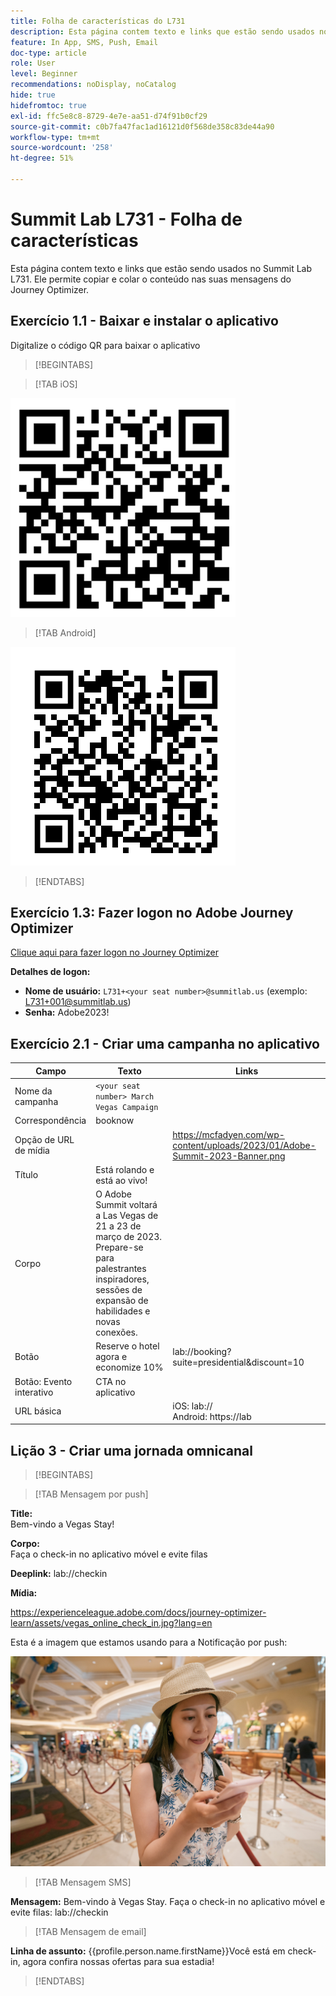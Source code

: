 ```yaml
---
title: Folha de características do L731
description: Esta página contem texto e links que estão sendo usados no Summit Lab L731.
feature: In App, SMS, Push, Email
doc-type: article
role: User
level: Beginner
recommendations: noDisplay, noCatalog
hide: true
hidefromtoc: true
exl-id: ffc5e8c8-8729-4e7e-aa51-d74f91b0cf29
source-git-commit: c0b7fa47fac1ad16121d0f568de358c83de44a90
workflow-type: tm+mt
source-wordcount: '258'
ht-degree: 51%

---
```


# Summit Lab L731 - Folha de características

Esta página contem texto e links que estão sendo usados no Summit Lab L731. Ele permite copiar e colar o conteúdo nas suas mensagens do Journey Optimizer.

## Exercício 1.1 - Baixar e instalar o aplicativo

Digitalize o código QR para baixar o aplicativo

>[!BEGINTABS]

>[!TAB iOS]

![Código QR para o iOS](/help/assets/lab731-ios-qr-code.png)

>[!TAB Android]

![Código QR para Android](/help/assets/lab731-android-qr-code.png)

>[!ENDTABS]

## Exercício 1.3: Fazer logon no Adobe Journey Optimizer

[Clique aqui para fazer logon no Journey Optimizer](https://experience.adobe.com/#/@techmarketingdemos/sname:summit-2023-ajo-lab/journey-optimizer/home)

**Detalhes de logon:**

* **Nome de usuário:** `L731+<your seat number>@summitlab.us` (exemplo: L731+001@summitlab.us)
* **Senha:** Adobe2023!


## Exercício 2.1 - Criar uma campanha no aplicativo

| Campo | Texto | Links |
|----|----|----|
| Nome da campanha | `<your seat number> March Vegas Campaign` |  |
| Correspondência | booknow |  |
| Opção de URL de mídia |  | https://mcfadyen.com/wp-content/uploads/2023/01/Adobe-Summit-2023-Banner.png |
| Título | Está rolando e está ao vivo! |  |
| Corpo | O Adobe Summit voltará a Las Vegas de 21 a 23 de março de 2023. Prepare-se para palestrantes inspiradores, sessões de expansão de habilidades e novas conexões. |  |
| Botão | Reserve o hotel agora e economize 10% | lab://booking?suite=presidential&amp;discount=10 |
| Botão: Evento interativo | CTA no aplicativo |  |
| URL básica |  | iOS: lab:// <br>Android: https://lab |


## Lição 3 - Criar uma jornada omnicanal

>[!BEGINTABS]

>[!TAB Mensagem por push]

**Title:**\
Bem-vindo a Vegas Stay!

**Corpo:**\
Faça o check-in no aplicativo móvel e evite filas

**Deeplink:** lab://checkin

**Mídia:**

https://experienceleague.adobe.com/docs/journey-optimizer-learn/assets/vegas_online_check_in.jpg?lang=en


Esta é a imagem que estamos usando para a Notificação por push:

![Check-in online](/help/assets/vegas_online_check_in.jpg)

>[!TAB Mensagem SMS]

**Mensagem:**
Bem-vindo à Vegas Stay. Faça o check-in no aplicativo móvel e evite filas: lab://checkin

>[!TAB Mensagem de email]

**Linha de assunto:**
{{profile.person.name.firstName}}Você está em check-in, agora confira nossas ofertas para sua estadia!

>[!ENDTABS]